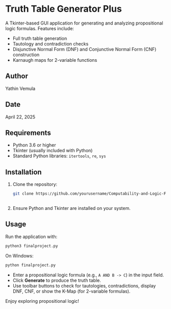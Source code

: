 # Truth Table Generator Plus

A Tkinter-based GUI application for generating and analyzing propositional logic formulas. Features include:

- Full truth table generation
- Tautology and contradiction checks
- Disjunctive Normal Form (DNF) and Conjunctive Normal Form (CNF) construction
- Karnaugh maps for 2-variable functions

## Author

Yathin Vemula

## Date

April 22, 2025

## Requirements

- Python 3.6 or higher
- Tkinter (usually included with Python)
- Standard Python libraries: `itertools`, `re`, `sys`

## Installation

1. Clone the repository:

   ```bash
   git clone https://github.com/yourusername/Computability-and-Logic-Final.git
  
   ```

3. Ensure Python and Tkinter are installed on your system.

## Usage

Run the application with:

```bash
python3 finalproject.py
```

On Windows:

```bash
python finalproject.py
```

- Enter a propositional logic formula (e.g., `A AND B -> C`) in the input field.
- Click **Generate** to produce the truth table.
- Use toolbar buttons to check for tautologies, contradictions, display DNF, CNF, or show the K-Map (for 2-variable formulas).

Enjoy exploring propositional logic!


